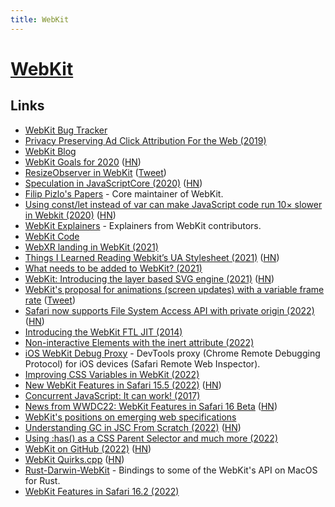 ```yaml
---
title: WebKit
---
```


# [WebKit](https://webkit.org/)

## Links

- [WebKit Bug Tracker](http://bugs.webkit.org)
- [Privacy Preserving Ad Click Attribution For the Web (2019)](https://webkit.org/blog/8943/privacy-preserving-ad-click-attribution-for-the-web/)
- [WebKit Blog](https://webkit.org/blog/)
- [WebKit Goals for 2020](https://trac.webkit.org/wiki/WebKitGoalsfor2020) ([HN](https://news.ycombinator.com/item?id=21489686))
- [ResizeObserver in WebKit](https://webkit.org/blog/9997/resizeobserver-in-webkit/) ([Tweet](https://twitter.com/addyosmani/status/1248899086490558465))
- [Speculation in JavaScriptCore (2020)](https://webkit.org/blog/10308/speculation-in-javascriptcore/) ([HN](https://news.ycombinator.com/item?id=23989035))
- [Filip Pizlo's Papers](http://www.filpizlo.com/papers.html) - Core maintainer of WebKit.
- [Using const/let instead of var can make JavaScript code run 10× slower in Webkit (2020)](https://github.com/evanw/esbuild/issues/478) ([HN](https://news.ycombinator.com/item?id=24844353))
- [WebKit Explainers](https://github.com/WebKit/explainers) - Explainers from WebKit contributors.
- [WebKit Code](https://github.com/WebKit/WebKit)
- [WebXR landing in WebKit (2021)](https://blogs.igalia.com/ifernandez/2021/01/webxr-webkit/)
- [Things I Learned Reading Webkit’s UA Stylesheet (2021)](https://blog.jim-nielsen.com/2021/things-i-learned-reading-webkits-ua-stylesheet/) ([HN](https://news.ycombinator.com/item?id=27883675))
- [What needs to be added to WebKit? (2021)](https://twitter.com/jensimmons/status/1418920407642656775)
- [WebKit: Introducing the layer based SVG engine (2021)](https://blogs.igalia.com/nzimmermann/posts/2021-10-29-layer-based-svg-engine/) ([HN](https://news.ycombinator.com/item?id=29067036))
- [WebKit's proposal for animations (screen updates) with a variable frame rate](https://github.com/WebKit/explainers/tree/main/animation-frame-rate) ([Tweet](https://twitter.com/grorgwork/status/1470776139991982087))
- [Safari now supports File System Access API with private origin (2022)](https://webkit.org/blog/12257/the-file-system-access-api-with-origin-private-file-system/) ([HN](https://news.ycombinator.com/item?id=30394737))
- [Introducing the WebKit FTL JIT (2014)](https://webkit.org/blog/3362/introducing-the-webkit-ftl-jit/)
- [Non-interactive Elements with the inert attribute (2022)](https://webkit.org/blog/12578/non-interactive-elements-with-the-inert-attribute/)
- [iOS WebKit Debug Proxy](https://github.com/google/ios-webkit-debug-proxy) - DevTools proxy (Chrome Remote Debugging Protocol) for iOS devices (Safari Remote Web Inspector).
- [Improving CSS Variables in WebKit (2022)](https://engineering.widen.com/blog/Improving-CSS-Variables-in-WebKit/)
- [New WebKit Features in Safari 15.5 (2022)](https://webkit.org/blog/12669/new-webkit-features-in-safari-15-5/) ([HN](https://news.ycombinator.com/item?id=31400969))
- [Concurrent JavaScript: It can work! (2017)](https://webkit.org/blog/7846/concurrent-javascript-it-can-work/)
- [News from WWDC22: WebKit Features in Safari 16 Beta](https://webkit.org/blog/12824/news-from-wwdc-webkit-features-in-safari-16-beta/) ([HN](https://news.ycombinator.com/item?id=31644622))
- [WebKit's positions on emerging web specifications](https://github.com/WebKit/standards-positions)
- [Understanding GC in JSC From Scratch (2022)](https://webkit.org/blog/12967/understanding-gc-in-jsc-from-scratch/) ([HN](https://news.ycombinator.com/item?id=32279867))
- [Using :has() as a CSS Parent Selector and much more (2022)](https://webkit.org/blog/13096/css-has-pseudo-class/)
- [WebKit on GitHub (2022)](https://webkit.org/blog/13140/webkit-on-github/) ([HN](https://news.ycombinator.com/item?id=32667619))
- [WebKit Quirks.cpp](https://github.com/WebKit/WebKit/blob/main/Source/WebCore/page/Quirks.cpp) ([HN](https://news.ycombinator.com/item?id=33207685))
- [Rust-Darwin-WebKit](https://github.com/yamadapc/rust-darwin-webkit) - Bindings to some of the WebKit's API on MacOS for Rust.
- [WebKit Features in Safari 16.2 (2022)](https://webkit.org/blog/13591/webkit-features-in-safari-16-2/)
